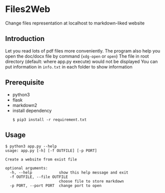 # Files2Web
Change files representation at localhost to markdown-liked website

## Introduction
Let you read lots of pdf files more conveniently.
The program also help you open the doc/docx file by command (`xdg-open` or `open`) 
The file in root directory (default: where app.py execute) would not be displayed
You can put information in `info.txt` in each folder to show information


## Prerequisite
* python3
* flask
* markdown2
* install dependency
    ```
    $ pip3 install -r requirement.txt
    ```

## Usage
```
$ python3 app.py --help
usage: app.py [-h] [-f OUTFILE] [-p PORT]

Create a website from exist file

optional arguments:
  -h, --help            show this help message and exit
  -f OUTFILE, --file OUTFILE
                        choose file to store markdown
  -p PORT, --port PORT  change port to open
```

